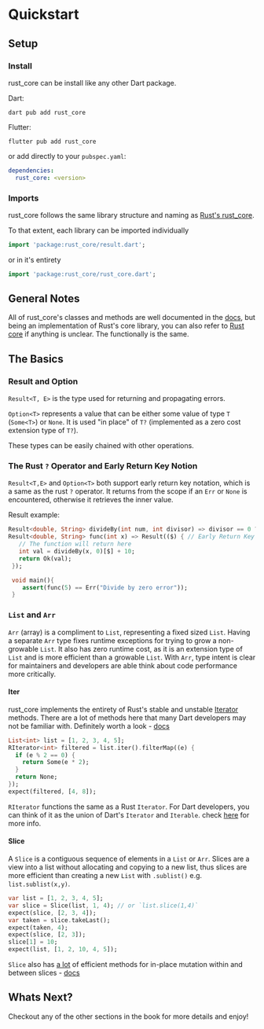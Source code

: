 # Quickstart

## Setup
### Install

rust_core can be install like any other Dart package.

Dart:
```shell
dart pub add rust_core
```
Flutter:
```shell
flutter pub add rust_core
```

or add directly to your `pubspec.yaml`:
```yaml
dependencies:
  rust_core: <version>
```

### Imports

rust_core follows the same library structure and naming as [Rust's rust_core](https://doc.rust-lang.org/core/).

To that extent, each library can be imported individually
```dart
import 'package:rust_core/result.dart';
```
or in it's entirety
```dart
import 'package:rust_core/rust_core.dart';
```
## General Notes

All of rust_core's classes and methods are well documented in the [docs](https://pub.dev/documentation/rust_core/latest/), but
being an implementation of Rust's core library, you can also refer to [Rust core](https://doc.rust-lang.org/beta/core/index.html) if anything is unclear.
The functionally is the same.

## The Basics

### Result and Option

`Result<T, E>` is the type used for returning and propagating errors.

`Option<T>` represents a value that can be either some value of type `T` (`Some<T>`) or `None`. 
It is used "in place" of `T?` (implemented as a zero cost extension type of `T?`).

These types can be easily chained with other operations.

### The Rust `?` Operator and Early Return Key Notion

`Result<T,E>` and `Option<T>` both support early return key notation, which is a same as the rust `?` operator. 
It returns from the scope if an `Err` or `None` is encountered, otherwise it retrieves the inner value.

Result example:
```dart
Result<double, String> divideBy(int num, int divisor) => divisor == 0 ? Err("Divide by zero error") : Ok(num / divisor); 
Result<double, String> func(int x) => Result(($) { // Early Return Key
   // The function will return here
   int val = divideBy(x, 0)[$] + 10;
   return Ok(val);
 });

 void main(){
    assert(func(5) == Err("Divide by zero error"));
 }
```

### `List` and `Arr`

`Arr` (array) is a compliment to `List`, representing a fixed sized `List`. Having a separate `Arr` type fixes runtime exceptions for trying to grow
a non-growable `List`. It also has zero runtime cost, as it is an extension type of `List` and is more efficient than a growable `List`. With `Arr`, type intent is clear for maintainers and developers are able think about code performance more critically.

#### Iter
rust_core implements the entirety of Rust's stable and unstable [Iterator](https://doc.rust-lang.org/beta/core/iter/trait.Iterator.html) methods.
There are a lot of methods here that many Dart developers may not be familiar with. Definitely worth a look - [docs](https://pub.dev/documentation/rust_core/latest/iter/iter-library.html)

```dart
List<int> list = [1, 2, 3, 4, 5];
RIterator<int> filtered = list.iter().filterMap((e) {
  if (e % 2 == 0) {
    return Some(e * 2);
  }
  return None;
});
expect(filtered, [4, 8]);
```

`RIterator` functions the same as a Rust `Iterator`. For Dart developers, you can think of it as the union of Dart's `Iterator` and `Iterable`. 
check [here](../libs/iter/iter.md) for more info.

#### Slice

A `Slice` is a contiguous sequence of elements in a `List` or `Arr`. Slices are a view into a list without allocating and copying to a new list,
thus slices are more efficient than creating a new `List` with `.sublist()` e.g. `list.sublist(x,y)`.
```dart
var list = [1, 2, 3, 4, 5];
var slice = Slice(list, 1, 4); // or `list.slice(1,4)`
expect(slice, [2, 3, 4]);
var taken = slice.takeLast();
expect(taken, 4);
expect(slice, [2, 3]);
slice[1] = 10;
expect(list, [1, 2, 10, 4, 5]);
```
`Slice` also has <u>a lot</u> of efficient methods for in-place mutation within and between slices - [docs](https://pub.dev/documentation/rust_core/latest/slice/slice-library.html)

## Whats Next?

Checkout any of the other sections in the book for more details and enjoy!